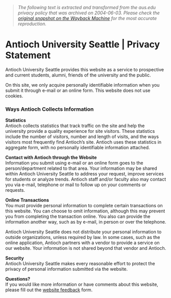 > *The following text is extracted and transformed from the aus.edu privacy policy that was archived on 2004-06-03. Please check the [original snapshot on the Wayback Machine](https://web.archive.org/web/20040603040758id_/http%3A//www.aus.edu/misc/privacy.html) for the most accurate reproduction.*

# Antioch University Seattle | Privacy Statement

Antioch University Seattle provides this website as a service to prospective and current students, alumni, friends of the university and the public. 

On this site, we only acquire personally identifiable information when you submit it through e-mail or an online form. This website does not use cookies.

### Ways Antioch Collects Information

**Statistics**  
Antioch collects statistics that track traffic on the site and help the university provide a quality experience for site visitors. These statistics include the number of visitors, number and length of visits, and the ways visitors most frequently find Antioch’s site. Antioch uses these statistics in aggregate form, with no personally identifiable information attached.

**Contact with Antioch through the Website**  
Information you submit using e-mail or an online form goes to the person/department related to that area. Your information may be shared within Antioch University Seattle to address your request, improve services for students or analyze trends. Antioch staff and/or faculty also may contact you via e-mail, telephone or mail to follow up on your comments or requests.

**Online Transactions**  
You must provide personal information to complete certain transactions on this website. You can choose to omit information, although this may prevent you from completing the transaction online. You also can provide the information another way, such as by e-mail, in person or over the telephone. 

Antioch University Seattle does not distribute your personal information to outside organizations, unless required by law. In some cases, such as the online application, Antioch partners with a vendor to provide a service on our website. Your information is not shared beyond that vendor and Antioch.

**Security**  
Antioch University Seattle makes every reasonable effort to protect the privacy of personal information submitted via the website.

**Questions?**  
If you would like more information or have comments about this website, please fill out the [website feedback](https://web.archive.org/web/20040603040758id_/http%3A//www.aus.edu/misc/website_feedback.html) form.
